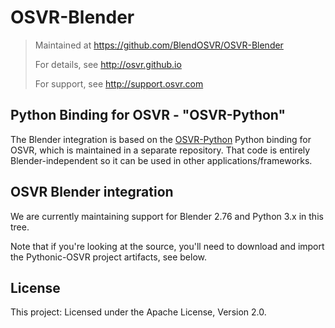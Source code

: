 # OSVR-Blender
> Maintained at <https://github.com/BlendOSVR/OSVR-Blender>
>
> For details, see <http://osvr.github.io>
>
> For support, see <http://support.osvr.com>

## Python Binding for OSVR - "OSVR-Python"
The Blender integration is based on the [OSVR-Python][] Python binding for OSVR, which is maintained in a separate repository. That code is entirely Blender-independent so it can be used in other applications/frameworks.

[OSVR-Python]: https://github.com/BlendOSVR/OSVR-Python

## OSVR Blender integration
We are currently maintaining support for Blender 2.76 and Python 3.x in this tree.

Note that if you're looking at the source, you'll need to download and import the Pythonic-OSVR project artifacts, see below.

## License
This project: Licensed under the Apache License, Version 2.0.
